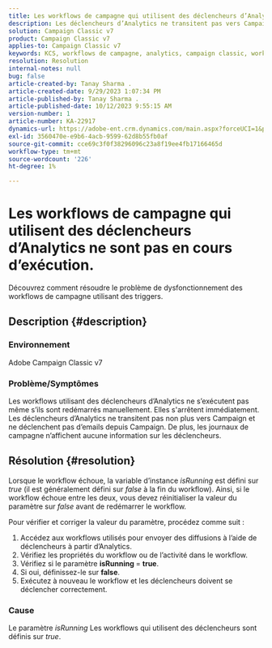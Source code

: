 ```yaml
---
title: Les workflows de campagne qui utilisent des déclencheurs d’Analytics ne sont pas en cours d’exécution.
description: Les déclencheurs d’Analytics ne transitent pas vers Campaign et n’envoient pas d’emails depuis Campaign.
solution: Campaign Classic v7
product: Campaign Classic v7
applies-to: Campaign Classic v7
keywords: KCS, workflows de campagne, analytics, campaign classic, workflow, triggers, isRunning
resolution: Resolution
internal-notes: null
bug: false
article-created-by: Tanay Sharma .
article-created-date: 9/29/2023 1:07:34 PM
article-published-by: Tanay Sharma .
article-published-date: 10/12/2023 9:55:15 AM
version-number: 1
article-number: KA-22917
dynamics-url: https://adobe-ent.crm.dynamics.com/main.aspx?forceUCI=1&pagetype=entityrecord&etn=knowledgearticle&id=e0b69a23-c95e-ee11-be6f-6045bd0065f9
exl-id: 3560470e-e9b6-4acb-9599-62d8b55fb0af
source-git-commit: cce69c3f0f38296096c23a8f19ee4fb17166465d
workflow-type: tm+mt
source-wordcount: '226'
ht-degree: 1%

---
```


# Les workflows de campagne qui utilisent des déclencheurs d’Analytics ne sont pas en cours d’exécution.


Découvrez comment résoudre le problème de dysfonctionnement des workflows de campagne utilisant des triggers.

## Description {#description}


### Environnement

Adobe Campaign Classic v7



### Problème/Symptômes

Les workflows utilisant des déclencheurs d’Analytics ne s’exécutent pas même s’ils sont redémarrés manuellement. Elles s&#39;arrêtent immédiatement. Les déclencheurs d’Analytics ne transitent pas non plus vers Campaign et ne déclenchent pas d’emails depuis Campaign. De plus, les journaux de campagne n’affichent aucune information sur les déclencheurs.


## Résolution {#resolution}


Lorsque le workflow échoue, la variable d’instance *isRunning* est défini sur *true* (il est généralement défini sur *false* à la fin du workflow). Ainsi, si le workflow échoue entre les deux, vous devez réinitialiser la valeur du paramètre sur *false* avant de redémarrer le workflow.

Pour vérifier et corriger la valeur du paramètre, procédez comme suit :

1. Accédez aux workflows utilisés pour envoyer des diffusions à l’aide de déclencheurs à partir d’Analytics.
2. Vérifiez les propriétés du workflow ou de l’activité dans le workflow.
3. Vérifiez si le paramètre <b>isRunning </b>= <b>true</b>.
4. Si oui, définissez-le sur <b>false</b>.
5. Exécutez à nouveau le workflow et les déclencheurs doivent se déclencher correctement.


### Cause

Le paramètre *isRunning* Les workflows qui utilisent des déclencheurs sont définis sur *true*.
